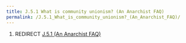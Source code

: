 ```yaml
---
title: J.5.1 What is community unionism? (An Anarchist FAQ)
permalink: /J.5.1_What_is_community_unionism?_(An_Anarchist_FAQ)/
---
```


1.  REDIRECT [J.5.1 (An Anarchist
    FAQ)](J.5.1_(An_Anarchist_FAQ).md "wikilink")